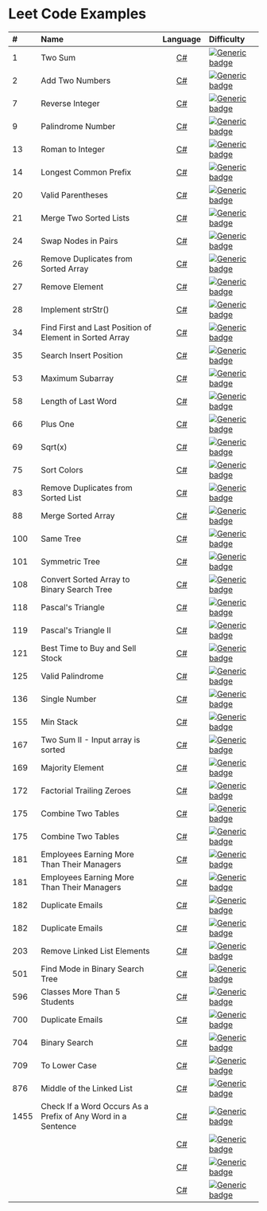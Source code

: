 # Leet Code Examples
 
| # | Name  | Language | Difficulty |
 :---        | :---   |:----:   | :---  |
| 1 |    Two Sum  | [C#](https://github.com/evanallen13/Code-Interview-Questions/blob/main/C%23/LeetCode/LeetCode/0002_AddTwoNumbers.cs)  | [![Generic badge](https://img.shields.io/badge/-Easy-brightgreen)](https://shields.io/) |
| 2 |    Add Two Numbers  | [C#](https://github.com/evanallen13/Code-Interview-Questions/blob/main/C%23/LeetCode/LeetCode/0002_AddTwoNumbers.cs)  | [![Generic badge](https://img.shields.io/badge/-Medium-yellow)](https://shields.io/) |
| 7 |    Reverse Integer  | [C#](https://github.com/evanallen13/Code-Interview-Questions/blob/main/C%23/LeetCode/LeetCode/0002_AddTwoNumbers.cs)  | [![Generic badge](https://img.shields.io/badge/-Easy-brightgreen)](https://shields.io/) |
| 9 |    Palindrome Number  | [C#](https://github.com/evanallen13/Code-Interview-Questions/blob/main/C%23/LeetCode/LeetCode/0002_AddTwoNumbers.cs)  | [![Generic badge](https://img.shields.io/badge/-Easy-brightgreen)](https://shields.io/) |
| 13 |    Roman to Integer  | [C#](https://github.com/evanallen13/Code-Interview-Questions/blob/main/C%23/LeetCode/LeetCode/0002_AddTwoNumbers.cs)  | [![Generic badge](https://img.shields.io/badge/-Easy-brightgreen)](https://shields.io/) |
| 14 |    Longest Common Prefix  | [C#](https://github.com/evanallen13/Code-Interview-Questions/blob/main/C%23/LeetCode/LeetCode/0002_AddTwoNumbers.cs)  | [![Generic badge](https://img.shields.io/badge/-Easy-brightgreen)](https://shields.io/) |
| 20 |    Valid Parentheses  | [C#](https://github.com/evanallen13/Code-Interview-Questions/blob/main/C%23/LeetCode/LeetCode/0002_AddTwoNumbers.cs)  | [![Generic badge](https://img.shields.io/badge/-Easy-brightgreen)](https://shields.io/) |
| 21 |    Merge Two Sorted Lists  | [C#](https://github.com/evanallen13/Code-Interview-Questions/blob/main/C%23/LeetCode/LeetCode/0002_AddTwoNumbers.cs)  | [![Generic badge](https://img.shields.io/badge/-Easy-brightgreen)](https://shields.io/) |
| 24 |    Swap Nodes in Pairs  | [C#](https://github.com/evanallen13/Code-Interview-Questions/blob/main/C%23/LeetCode/LeetCode/0002_AddTwoNumbers.cs)  | [![Generic badge](https://img.shields.io/badge/-Medium-yellow)](https://shields.io/) |
| 26 |    Remove Duplicates from Sorted Array  | [C#](https://github.com/evanallen13/Code-Interview-Questions/blob/main/C%23/LeetCode/LeetCode/0002_AddTwoNumbers.cs)  | [![Generic badge](https://img.shields.io/badge/-Easy-brightgreen)](https://shields.io/) |
| 27 |    Remove Element  | [C#](https://github.com/evanallen13/Code-Interview-Questions/blob/main/C%23/LeetCode/LeetCode/0002_AddTwoNumbers.cs)  | [![Generic badge](https://img.shields.io/badge/-Easy-brightgreen)](https://shields.io/) |
| 28 |    Implement strStr()  | [C#](https://github.com/evanallen13/Code-Interview-Questions/blob/main/C%23/LeetCode/LeetCode/0002_AddTwoNumbers.cs)  | [![Generic badge](https://img.shields.io/badge/-Easy-brightgreen)](https://shields.io/) |
| 34 |    Find First and Last Position of Element in Sorted Array  | [C#](https://github.com/evanallen13/Code-Interview-Questions/blob/main/C%23/LeetCode/LeetCode/0002_AddTwoNumbers.cs)  | [![Generic badge](https://img.shields.io/badge/-Medium-yellow)](https://shields.io/) |
| 35 |    Search Insert Position  | [C#](https://github.com/evanallen13/Code-Interview-Questions/blob/main/C%23/LeetCode/LeetCode/0002_AddTwoNumbers.cs)  | [![Generic badge](https://img.shields.io/badge/-Easy-brightgreen)](https://shields.io/) |
| 53 |    Maximum Subarray  | [C#](https://github.com/evanallen13/Code-Interview-Questions/blob/main/C%23/LeetCode/LeetCode/0002_AddTwoNumbers.cs)  | [![Generic badge](https://img.shields.io/badge/-Easy-brightgreen)](https://shields.io/) |
| 58 |    Length of Last Word  | [C#](https://github.com/evanallen13/Code-Interview-Questions/blob/main/C%23/LeetCode/LeetCode/0002_AddTwoNumbers.cs)  | [![Generic badge](https://img.shields.io/badge/-Easy-brightgreen)](https://shields.io/) |
| 66 |    Plus One  | [C#](https://github.com/evanallen13/Code-Interview-Questions/blob/main/C%23/LeetCode/LeetCode/0002_AddTwoNumbers.cs)  | [![Generic badge](https://img.shields.io/badge/-Easy-brightgreen)](https://shields.io/) |
| 69 |    Sqrt(x)  | [C#](https://github.com/evanallen13/Code-Interview-Questions/blob/main/C%23/LeetCode/LeetCode/0002_AddTwoNumbers.cs)  | [![Generic badge](https://img.shields.io/badge/-Easy-brightgreen)](https://shields.io/) |
| 75 |    Sort Colors  | [C#](https://github.com/evanallen13/Code-Interview-Questions/blob/main/C%23/LeetCode/LeetCode/0002_AddTwoNumbers.cs)  | [![Generic badge](https://img.shields.io/badge/-Medium-yellow)](https://shields.io/) |
| 83 |    Remove Duplicates from Sorted List  | [C#](https://github.com/evanallen13/Code-Interview-Questions/blob/main/C%23/LeetCode/LeetCode/0002_AddTwoNumbers.cs)  | [![Generic badge](https://img.shields.io/badge/-Easy-brightgreen)](https://shields.io/) |
| 88 |    Merge Sorted Array  | [C#](https://github.com/evanallen13/Code-Interview-Questions/blob/main/C%23/LeetCode/LeetCode/0002_AddTwoNumbers.cs)  | [![Generic badge](https://img.shields.io/badge/-Easy-brightgreen)](https://shields.io/) |
| 100 |    Same Tree  | [C#](https://github.com/evanallen13/Code-Interview-Questions/blob/main/C%23/LeetCode/LeetCode/0002_AddTwoNumbers.cs)  | [![Generic badge](https://img.shields.io/badge/-Easy-brightgreen)](https://shields.io/) |
| 101 |    Symmetric Tree  | [C#](https://github.com/evanallen13/Code-Interview-Questions/blob/main/C%23/LeetCode/LeetCode/0002_AddTwoNumbers.cs)  | [![Generic badge](https://img.shields.io/badge/-Easy-brightgreen)](https://shields.io/) |
| 108 |    Convert Sorted Array to Binary Search Tree  | [C#](https://github.com/evanallen13/Code-Interview-Questions/blob/main/C%23/LeetCode/LeetCode/0002_AddTwoNumbers.cs)  | [![Generic badge](https://img.shields.io/badge/-Easy-brightgreen)](https://shields.io/) |
| 118 |    Pascal's Triangle  | [C#](https://github.com/evanallen13/Code-Interview-Questions/blob/main/C%23/LeetCode/LeetCode/0002_AddTwoNumbers.cs)  | [![Generic badge](https://img.shields.io/badge/-Easy-brightgreen)](https://shields.io/) |
| 119 |    Pascal's Triangle II  | [C#](https://github.com/evanallen13/Code-Interview-Questions/blob/main/C%23/LeetCode/LeetCode/0002_AddTwoNumbers.cs)  | [![Generic badge](https://img.shields.io/badge/-Easy-brightgreen)](https://shields.io/) |
| 121 |    Best Time to Buy and Sell Stock  | [C#](https://github.com/evanallen13/Code-Interview-Questions/blob/main/C%23/LeetCode/LeetCode/0002_AddTwoNumbers.cs)  | [![Generic badge](https://img.shields.io/badge/-Easy-brightgreen)](https://shields.io/) |
| 125 |    Valid Palindrome  | [C#](https://github.com/evanallen13/Code-Interview-Questions/blob/main/C%23/LeetCode/LeetCode/0002_AddTwoNumbers.cs)  | [![Generic badge](https://img.shields.io/badge/-Easy-brightgreen)](https://shields.io/) |
| 136 |    Single Number  | [C#](https://github.com/evanallen13/Code-Interview-Questions/blob/main/C%23/LeetCode/LeetCode/0002_AddTwoNumbers.cs)  | [![Generic badge](https://img.shields.io/badge/-Easy-brightgreen)](https://shields.io/) |
| 155 |    Min Stack  | [C#](https://github.com/evanallen13/Code-Interview-Questions/blob/main/C%23/LeetCode/LeetCode/0002_AddTwoNumbers.cs)  | [![Generic badge](https://img.shields.io/badge/-Easy-brightgreen)](https://shields.io/) |
| 167 |    Two Sum II - Input array is sorted  | [C#](https://github.com/evanallen13/Code-Interview-Questions/blob/main/C%23/LeetCode/LeetCode/0002_AddTwoNumbers.cs)  | [![Generic badge](https://img.shields.io/badge/-Easy-brightgreen)](https://shields.io/) |
| 169 |    Majority Element  | [C#](https://github.com/evanallen13/Code-Interview-Questions/blob/main/C%23/LeetCode/LeetCode/0002_AddTwoNumbers.cs)  | [![Generic badge](https://img.shields.io/badge/-Easy-brightgreen)](https://shields.io/) |
| 172 |    Factorial Trailing Zeroes  | [C#](https://github.com/evanallen13/Code-Interview-Questions/blob/main/C%23/LeetCode/LeetCode/0002_AddTwoNumbers.cs)  | [![Generic badge](https://img.shields.io/badge/-Easy-brightgreen)](https://shields.io/) |
| 175 |    Combine Two Tables  | [C#](https://github.com/evanallen13/Code-Interview-Questions/blob/main/C%23/LeetCode/LeetCode/0002_AddTwoNumbers.cs)  | [![Generic badge](https://img.shields.io/badge/-Easy-brightgreen)](https://shields.io/) |
| 175 |    Combine Two Tables  | [C#](https://github.com/evanallen13/Code-Interview-Questions/blob/main/C%23/LeetCode/LeetCode/0002_AddTwoNumbers.cs)  | [![Generic badge](https://img.shields.io/badge/-Easy-brightgreen)](https://shields.io/) |
| 181 |    Employees Earning More Than Their Managers  | [C#](https://github.com/evanallen13/Code-Interview-Questions/blob/main/C%23/LeetCode/LeetCode/0002_AddTwoNumbers.cs)  | [![Generic badge](https://img.shields.io/badge/-Easy-brightgreen)](https://shields.io/) |
| 181 |    Employees Earning More Than Their Managers  | [C#](https://github.com/evanallen13/Code-Interview-Questions/blob/main/C%23/LeetCode/LeetCode/0002_AddTwoNumbers.cs)  | [![Generic badge](https://img.shields.io/badge/-Easy-brightgreen)](https://shields.io/) |
| 182 |    Duplicate Emails  | [C#](https://github.com/evanallen13/Code-Interview-Questions/blob/main/C%23/LeetCode/LeetCode/0002_AddTwoNumbers.cs)  | [![Generic badge](https://img.shields.io/badge/-Easy-brightgreen)](https://shields.io/) |
| 182 |    Duplicate Emails  | [C#](https://github.com/evanallen13/Code-Interview-Questions/blob/main/C%23/LeetCode/LeetCode/0002_AddTwoNumbers.cs)  | [![Generic badge](https://img.shields.io/badge/-Easy-brightgreen)](https://shields.io/) |
| 203 |    Remove Linked List Elements  | [C#](https://github.com/evanallen13/Code-Interview-Questions/blob/main/C%23/LeetCode/LeetCode/0002_AddTwoNumbers.cs)  | [![Generic badge](https://img.shields.io/badge/-Easy-brightgreen)](https://shields.io/) |
| 501 |    Find Mode in Binary Search Tree  | [C#](https://github.com/evanallen13/Code-Interview-Questions/blob/main/C%23/LeetCode/LeetCode/0002_AddTwoNumbers.cs)  | [![Generic badge](https://img.shields.io/badge/-Easy-brightgreen)](https://shields.io/) |
| 596 |    Classes More Than 5 Students  | [C#](https://github.com/evanallen13/Code-Interview-Questions/blob/main/C%23/LeetCode/LeetCode/0002_AddTwoNumbers.cs)  | [![Generic badge](https://img.shields.io/badge/-Easy-brightgreen)](https://shields.io/) |
| 700 |    Duplicate Emails  | [C#](https://github.com/evanallen13/Code-Interview-Questions/blob/main/C%23/LeetCode/LeetCode/0002_AddTwoNumbers.cs)  | [![Generic badge](https://img.shields.io/badge/-Easy-brightgreen)](https://shields.io/) |
| 704 |    Binary Search  | [C#](https://github.com/evanallen13/Code-Interview-Questions/blob/main/C%23/LeetCode/LeetCode/0002_AddTwoNumbers.cs)  | [![Generic badge](https://img.shields.io/badge/-Easy-brightgreen)](https://shields.io/) |
| 709 |    To Lower Case  | [C#](https://github.com/evanallen13/Code-Interview-Questions/blob/main/C%23/LeetCode/LeetCode/0002_AddTwoNumbers.cs)  | [![Generic badge](https://img.shields.io/badge/-Easy-brightgreen)](https://shields.io/) |
| 876 |    Middle of the Linked List  | [C#](https://github.com/evanallen13/Code-Interview-Questions/blob/main/C%23/LeetCode/LeetCode/0002_AddTwoNumbers.cs)  | [![Generic badge](https://img.shields.io/badge/-Easy-brightgreen)](https://shields.io/) |
| 1455 |    Check If a Word Occurs As a Prefix of Any Word in a Sentence  | [C#](https://github.com/evanallen13/Code-Interview-Questions/blob/main/C%23/LeetCode/LeetCode/0002_AddTwoNumbers.cs)  | [![Generic badge](https://img.shields.io/badge/-Easy-brightgreen)](https://shields.io/) |
|  |      | [C#](https://github.com/evanallen13/Code-Interview-Questions/blob/main/C%23/LeetCode/LeetCode/0002_AddTwoNumbers.cs)  | [![Generic badge](https://img.shields.io/badge/-Easy-brightgreen)](https://shields.io/) |
|  |      | [C#](https://github.com/evanallen13/Code-Interview-Questions/blob/main/C%23/LeetCode/LeetCode/0002_AddTwoNumbers.cs)  | [![Generic badge](https://img.shields.io/badge/-Easy-brightgreen)](https://shields.io/) |
|  |      | [C#](https://github.com/evanallen13/Code-Interview-Questions/blob/main/C%23/LeetCode/LeetCode/0002_AddTwoNumbers.cs)  | [![Generic badge](https://img.shields.io/badge/-Easy-brightgreen)](https://shields.io/) |
